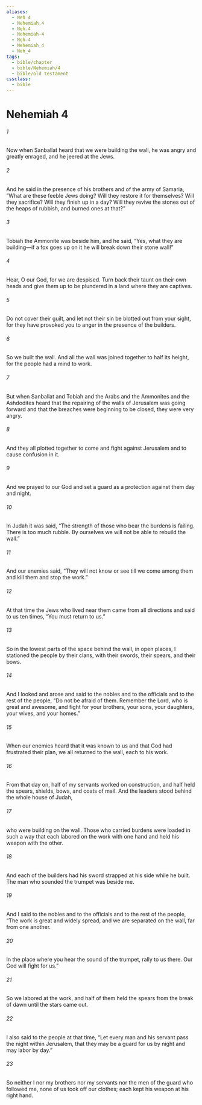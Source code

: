 ```yaml
---
aliases:
  - Neh 4
  - Nehemiah.4
  - Neh.4
  - Nehemiah-4
  - Neh-4
  - Nehemiah_4
  - Neh_4
tags:
  - bible/chapter
  - bible/Nehemiah/4
  - bible/old testament
cssclass:
  - bible
---
```


# Nehemiah 4

###### 1
Now when Sanballat heard that we were building the wall, he was angry and greatly enraged, and he jeered at the Jews.
###### 2
And he said in the presence of his brothers and of the army of Samaria, “What are these feeble Jews doing? Will they restore it for themselves? Will they sacrifice? Will they finish up in a day? Will they revive the stones out of the heaps of rubbish, and burned ones at that?”
###### 3
Tobiah the Ammonite was beside him, and he said, “Yes, what they are building—if a fox goes up on it he will break down their stone wall!”
###### 4
Hear, O our God, for we are despised. Turn back their taunt on their own heads and give them up to be plundered in a land where they are captives.
###### 5
Do not cover their guilt, and let not their sin be blotted out from your sight, for they have provoked you to anger in the presence of the builders.
###### 6
So we built the wall. And all the wall was joined together to half its height, for the people had a mind to work.
###### 7
But when Sanballat and Tobiah and the Arabs and the Ammonites and the Ashdodites heard that the repairing of the walls of Jerusalem was going forward and that the breaches were beginning to be closed, they were very angry.
###### 8
And they all plotted together to come and fight against Jerusalem and to cause confusion in it.
###### 9
And we prayed to our God and set a guard as a protection against them day and night.
###### 10
In Judah it was said, “The strength of those who bear the burdens is failing. There is too much rubble. By ourselves we will not be able to rebuild the wall.”
###### 11
And our enemies said, “They will not know or see till we come among them and kill them and stop the work.”
###### 12
At that time the Jews who lived near them came from all directions and said to us ten times, “You must return to us.”
###### 13
So in the lowest parts of the space behind the wall, in open places, I stationed the people by their clans, with their swords, their spears, and their bows.
###### 14
And I looked and arose and said to the nobles and to the officials and to the rest of the people, “Do not be afraid of them. Remember the Lord, who is great and awesome, and fight for your brothers, your sons, your daughters, your wives, and your homes.”
###### 15
When our enemies heard that it was known to us and that God had frustrated their plan, we all returned to the wall, each to his work.
###### 16
From that day on, half of my servants worked on construction, and half held the spears, shields, bows, and coats of mail. And the leaders stood behind the whole house of Judah,
###### 17
who were building on the wall. Those who carried burdens were loaded in such a way that each labored on the work with one hand and held his weapon with the other.
###### 18
And each of the builders had his sword strapped at his side while he built. The man who sounded the trumpet was beside me.
###### 19
And I said to the nobles and to the officials and to the rest of the people, “The work is great and widely spread, and we are separated on the wall, far from one another.
###### 20
In the place where you hear the sound of the trumpet, rally to us there. Our God will fight for us.”
###### 21
So we labored at the work, and half of them held the spears from the break of dawn until the stars came out.
###### 22
I also said to the people at that time, “Let every man and his servant pass the night within Jerusalem, that they may be a guard for us by night and may labor by day.”
###### 23
So neither I nor my brothers nor my servants nor the men of the guard who followed me, none of us took off our clothes; each kept his weapon at his right hand.


